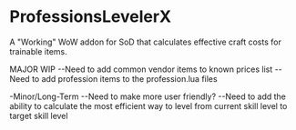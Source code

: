 # ProfessionsLevelerX
A "Working" WoW addon for SoD that calculates effective craft costs for trainable items.

MAJOR WIP
--Need to add common vendor items to known prices list
--Need to add profession items to the profession.lua files

-Minor/Long-Term
--Need to make more user friendly?
--Need to add the ability to calculate the most efficient way to level from current skill level to target skill level
